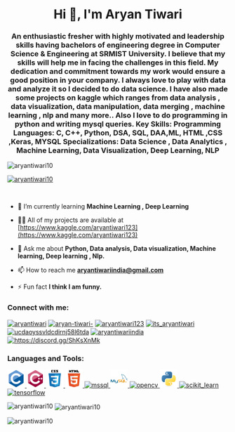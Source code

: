 <h1 align="center">Hi 👋, I'm Aryan Tiwari</h1>
<h3 align="center">An enthusiastic fresher with highly motivated and leadership skills having bachelors of engineering degree in Computer Science & Engineering at SRMIST University. I believe that my skills will help me in facing the challenges in this field. My dedication and commitment towards my work would ensure a good position in your company. I always love to play with data and analyze it so I decided to do data science. I have also made some projects on kaggle which ranges from data analysis , data visualization, data manipulation, data merging , machine learning , nlp and many more.. Also I love to do programming in python and writing mysql queries. Key Skills: Programming Languages: C, C++, Python, DSA, SQL, DAA,ML, HTML ,CSS ,Keras, MYSQL Specializations: Data Science , Data Analytics , Machine Learning, Data Visualization, Deep Learning, NLP</h3>

<p align="left"> <img src="https://komarev.com/ghpvc/?username=aryantiwari10&label=Profile%20views&color=0e75b6&style=flat" alt="aryantiwari10" /> </p>

<p align="left"> <a href="https://github.com/ryo-ma/github-profile-trophy"><img src="https://github-profile-trophy.vercel.app/?username=aryantiwari10" alt="aryantiwari10" /></a> </p>

<p align="left"> <a href="https://twitter.com/" target="blank"><img src="https://img.shields.io/twitter/follow/?logo=twitter&style=for-the-badge" alt="" /></a> </p>

- 🌱 I’m currently learning **Machine Learning , Deep Learning**

- 👨‍💻 All of my projects are available at [https://www.kaggle.com/aryantiwari123](https://www.kaggle.com/aryantiwari123)

- 💬 Ask me about **Python, Data analysis, Data visualization, Machine learning, Deep learning , Nlp.**

- 📫 How to reach me **aryantiwariindia@gmail.com**

- ⚡ Fun fact **I think I am funny.**

<h3 align="left">Connect with me:</h3>
<p align="left">
<a href="https://codepen.io/aryantiwari" target="blank"><img align="center" src="https://raw.githubusercontent.com/rahuldkjain/github-profile-readme-generator/master/src/images/icons/Social/codepen.svg" alt="aryantiwari" height="30" width="40" /></a>
<a href="https://linkedin.com/in/aryan-tiwari-" target="blank"><img align="center" src="https://raw.githubusercontent.com/rahuldkjain/github-profile-readme-generator/master/src/images/icons/Social/linked-in-alt.svg" alt="aryan-tiwari-" height="30" width="40" /></a>
<a href="https://kaggle.com/aryantiwari123" target="blank"><img align="center" src="https://raw.githubusercontent.com/rahuldkjain/github-profile-readme-generator/master/src/images/icons/Social/kaggle.svg" alt="aryantiwari123" height="30" width="40" /></a>
<a href="https://instagram.com/its_aryantiwari" target="blank"><img align="center" src="https://raw.githubusercontent.com/rahuldkjain/github-profile-readme-generator/master/src/images/icons/Social/instagram.svg" alt="its_aryantiwari" height="30" width="40" /></a>
<a href="https://www.youtube.com/c/ucdaoyssvldcdirnj58l6tda" target="blank"><img align="center" src="https://raw.githubusercontent.com/rahuldkjain/github-profile-readme-generator/master/src/images/icons/Social/youtube.svg" alt="ucdaoyssvldcdirnj58l6tda" height="30" width="40" /></a>
<a href="https://www.hackerrank.com/aryantiwariindia" target="blank"><img align="center" src="https://raw.githubusercontent.com/rahuldkjain/github-profile-readme-generator/master/src/images/icons/Social/hackerrank.svg" alt="aryantiwariindia" height="30" width="40" /></a>
<a href="https://discord.gg/https://discord.gg/ShKsXnMk" target="blank"><img align="center" src="https://raw.githubusercontent.com/rahuldkjain/github-profile-readme-generator/master/src/images/icons/Social/discord.svg" alt="https://discord.gg/ShKsXnMk" height="30" width="40" /></a>
</p>

<h3 align="left">Languages and Tools:</h3>
<p align="left"> <a href="https://www.cprogramming.com/" target="_blank"> <img src="https://raw.githubusercontent.com/devicons/devicon/master/icons/c/c-original.svg" alt="c" width="40" height="40"/> </a> <a href="https://www.w3schools.com/cpp/" target="_blank"> <img src="https://raw.githubusercontent.com/devicons/devicon/master/icons/cplusplus/cplusplus-original.svg" alt="cplusplus" width="40" height="40"/> </a> <a href="https://www.w3schools.com/css/" target="_blank"> <img src="https://raw.githubusercontent.com/devicons/devicon/master/icons/css3/css3-original-wordmark.svg" alt="css3" width="40" height="40"/> </a> <a href="https://www.w3.org/html/" target="_blank"> <img src="https://raw.githubusercontent.com/devicons/devicon/master/icons/html5/html5-original-wordmark.svg" alt="html5" width="40" height="40"/> </a> <a href="https://www.microsoft.com/en-us/sql-server" target="_blank"> <img src="https://www.svgrepo.com/show/303229/microsoft-sql-server-logo.svg" alt="mssql" width="40" height="40"/> </a> <a href="https://www.mysql.com/" target="_blank"> <img src="https://raw.githubusercontent.com/devicons/devicon/master/icons/mysql/mysql-original-wordmark.svg" alt="mysql" width="40" height="40"/> </a> <a href="https://opencv.org/" target="_blank"> <img src="https://www.vectorlogo.zone/logos/opencv/opencv-icon.svg" alt="opencv" width="40" height="40"/> </a> <a href="https://www.python.org" target="_blank"> <img src="https://raw.githubusercontent.com/devicons/devicon/master/icons/python/python-original.svg" alt="python" width="40" height="40"/> </a> <a href="https://scikit-learn.org/" target="_blank"> <img src="https://upload.wikimedia.org/wikipedia/commons/0/05/Scikit_learn_logo_small.svg" alt="scikit_learn" width="40" height="40"/> </a> <a href="https://www.tensorflow.org" target="_blank"> <img src="https://www.vectorlogo.zone/logos/tensorflow/tensorflow-icon.svg" alt="tensorflow" width="40" height="40"/> </a> </p>

<p><img align="left" src="https://github-readme-stats.vercel.app/api/top-langs?username=aryantiwari10&show_icons=true&locale=en&layout=compact" alt="aryantiwari10" /></p>

<p>&nbsp;<img align="center" src="https://github-readme-stats.vercel.app/api?username=aryantiwari10&show_icons=true&locale=en" alt="aryantiwari10" /></p>

<p><img align="center" src="https://github-readme-streak-stats.herokuapp.com/?user=aryantiwari10&" alt="aryantiwari10" /></p>

